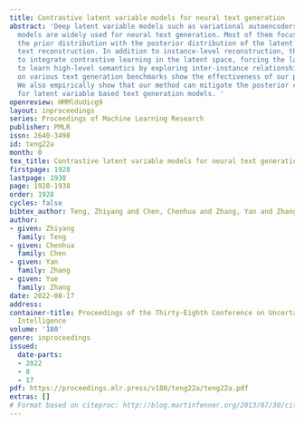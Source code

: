 ```yaml
---
title: Contrastive latent variable models for neural text generation
abstract: 'Deep latent variable models such as variational autoencoders and energy-based
  models are widely used for neural text generation. Most of them focus on matching
  the prior distribution with the posterior distribution of the latent variable for
  text reconstruction. In addition to instance-level reconstruction, this paper aims
  to integrate contrastive learning in the latent space, forcing the latent variables
  to learn high-level semantics by exploring inter-instance relationships. Experiments
  on various text generation benchmarks show the effectiveness of our proposed method.
  We also empirically show that our method can mitigate the posterior collapse issue
  for latent variable based text generation models. '
openreview: HMMlduUicg9
layout: inproceedings
series: Proceedings of Machine Learning Research
publisher: PMLR
issn: 2640-3498
id: teng22a
month: 0
tex_title: Contrastive latent variable models for neural text generation
firstpage: 1928
lastpage: 1938
page: 1928-1938
order: 1928
cycles: false
bibtex_author: Teng, Zhiyang and Chen, Chenhua and Zhang, Yan and Zhang, Yue
author:
- given: Zhiyang
  family: Teng
- given: Chenhua
  family: Chen
- given: Yan
  family: Zhang
- given: Yue
  family: Zhang
date: 2022-08-17
address:
container-title: Proceedings of the Thirty-Eighth Conference on Uncertainty in Artificial
  Intelligence
volume: '180'
genre: inproceedings
issued:
  date-parts:
  - 2022
  - 8
  - 17
pdf: https://proceedings.mlr.press/v180/teng22a/teng22a.pdf
extras: []
# Format based on citeproc: http://blog.martinfenner.org/2013/07/30/citeproc-yaml-for-bibliographies/
---
```

